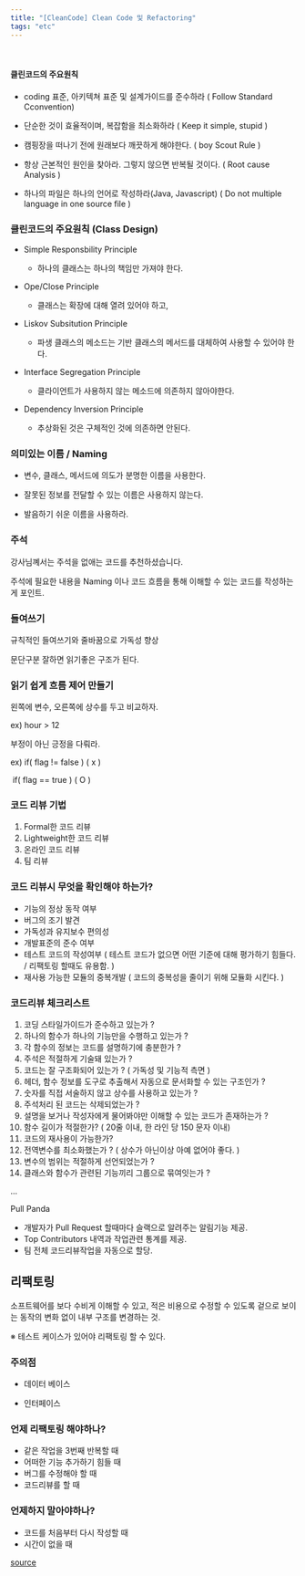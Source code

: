 ```yaml
---
title: "[CleanCode] Clean Code 및 Refactoring"
tags: "etc"
---
```


<br>

#### 클린코드의 주요원칙

+ coding 표준, 아키텍쳐 표준 및 설계가이드를 준수하라 ( Follow Standard Cconvention)

+ 단순한 것이 효율적이며, 복잡함을 최소화하라  ( Keep it simple, stupid )

+ 캠핑장을 떠나기 전에 원래보다 깨끗하게 해야한다.  ( boy Scout Rule )

+ 항상 근본적인 원인을 찾아라. 그렇지 않으면 반복될 것이다. ( Root cause Analysis )

+ 하나의 파일은 하나의 언어로 작성하라(Java, Javascript) ( Do not multiple language in one source file )



### 클린코드의 주요원칙 (Class Design)

+ Simple Responsbility Principle
  + 하나의 클래스는 하나의 책임만 가져야 한다.
+ Ope/Close Principle
  + 클래스는 확장에 대해 열려 있어야 하고, 
+ Liskov Subsitution Principle
  + 파생 클래스의 메소드는 기반 클래스의 메서드를 대체하여 사용할 수 있어야 한다.
+ Interface Segregation Principle
  + 클라이언트가 사용하지 않는 메소드에 의존하지 않아야한다.
+ Dependency Inversion Principle

  + 추상화된 것은 구체적인 것에 의존하면 안된다.



### 의미있는 이름 / Naming

+ 변수, 클래스, 메서드에 의도가 분명한 이름을 사용한다.

+ 잘못된 정보를 전달할 수 있는 이름은 사용하지 않는다.

+ 발음하기 쉬운 이름을 사용하라.



### 주석

강사님꼐서는 주석을 없애는 코드를 추천하셨습니다.

주석에 필요한 내용을 Naming 이나 코드 흐름을 통해 이해할 수 있는 코드를 작성하는게 포인트.



### 들여쓰기

규칙적인 들여쓰기와 줄바꿈으로 가독성 향상

문단구분 잘하면 읽기좋은 구조가 된다.



### 읽기 쉽게 흐름 제어 만들기

왼쪽에 변수, 오른쪽에 상수를 두고 비교하자.

ex) hour > 12

부정이 아닌 긍정을 다뤄라.

ex)  if( flag != false ) ( x )

​		if( flag == true ) ( O )



### 코드 리뷰 기법

1. Formal한 코드 리뷰
2. Lightweight한 코드 리뷰
3. 온라인 코드 리뷰
4. 팀 리뷰



### 코드 리뷰시 무엇을 확인해야 하는가?

+ 기능의 정상 동작 여부
+ 버그의 조기 발견
+ 가독성과 유지보수 편의성
+ 개발표준의 준수 여부
+ 테스트 코드의 작성여부 ( 테스트 코드가 없으면 어떤 기준에 대해 평가하기 힘들다. / 리팩토링 할때도 유용함. )
+ 재사용 가능한 모듈의 중복개발 ( 코드의 중복성을 줄이기 위해 모듈화 시킨다. )



### 코드리뷰 체크리스트

1. 코딩 스타일가이드가 준수하고 있는가 ?
2. 하나의 함수가 하나의 기능만을 수행하고 있는가 ?
3. 각 함수의 정보는 코드를 설명하기에 충분한가 ?
4. 주석은 적절하게 기술돼 있는가 ?
5. 코드는 잘 구조화되어 있는가 ? ( 가독성 및 기능적 측면 )
6. 헤더, 함수 정보를 도구로 추출해서 자동으로 문서화할 수 있는 구조인가 ?
7. 숫자를 직접 서술하지 않고 상수를 사용하고 있는가 ?
8. 주석처리 된 코드는 삭제되었는가 ?
9. 설명을 보거나 작성자에게 물어봐야만 이해할 수 있는 코드가 존재하는가 ?
10. 함수 길이가 적절한가? ( 20줄 이내, 한 라인 당 150 문자 이내)
11. 코드의 재사용이 가능한가?
12. 전역변수를 최소화했는가 ? ( 상수가 아닌이상 아예 없어야 좋다. )
13. 변수의 범위는 적절하게 선언되었는가 ?
14. 클래스와 함수가 관련된 기능끼리 그룹으로 묶여잇는가 ?

...



Pull Panda

- 개발자가 Pull Request 할때마다 슬랙으로 알려주는 알림기능 제공.
- Top Contributors 내역과 작업관련 통계를 제공.
- 팀 전체 코드리뷰작업을 자동으로 할당.







## 리팩토링

소프트웨어를 보다 수비게 이해할 수 있고, 적은 비용으로 수정할 수 있도록 겉으로 보이는 동작의 변화 없이 내부 구조를 변경하는 것.

※ 테스트 케이스가 있어야 리팩토링 할 수 있다.



### 주의점

+ 데이터 베이스

+ 인터페이스



### 언제 리팩토링 해야하나?

+ 같은 작업을 3번째 반복할 때
+ 어떠한 기능 추가하기 힘들 때
+ 버그를 수정해야 할 때
+ 코드리뷰를 할 때



### 언제하지 말아야하나?

+ 코드를 처음부터 다시 작성할 때
+ 시간이 없을 때





[source](github.com/joeunha/clean-code-ssafy)






